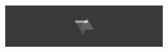 <div align="center">

![aetherarchio-flat-banner-mono](resources/aetherarchio-flat-banner-mono.png)

</div>
